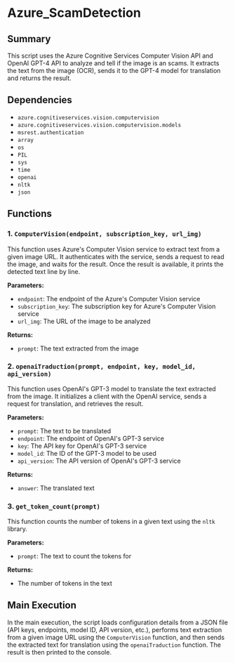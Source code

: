 # Azure_ScamDetection

## Summary

This script uses the Azure Cognitive Services Computer Vision API and OpenAI GPT-4 API to analyze and tell if the image is an scams. It extracts the text from the image (OCR), sends it to the GPT-4 model for translation and returns the result.

## Dependencies

- `azure.cognitiveservices.vision.computervision`
- `azure.cognitiveservices.vision.computervision.models`
- `msrest.authentication`
- `array`
- `os`
- `PIL`
- `sys`
- `time`
- `openai`
- `nltk`
- `json`

## Functions

### 1. `ComputerVision(endpoint, subscription_key, url_img)`

This function uses Azure's Computer Vision service to extract text from a given image URL. It authenticates with the service, sends a request to read the image, and waits for the result. Once the result is available, it prints the detected text line by line.

**Parameters:**

- `endpoint`: The endpoint of the Azure's Computer Vision service
- `subscription_key`: The subscription key for Azure's Computer Vision service
- `url_img`: The URL of the image to be analyzed

**Returns:**

- `prompt`: The text extracted from the image

### 2. `openaiTraduction(prompt, endpoint, key, model_id, api_version)`

This function uses OpenAI's GPT-3 model to translate the text extracted from the image. It initializes a client with the OpenAI service, sends a request for translation, and retrieves the result.

**Parameters:**

- `prompt`: The text to be translated
- `endpoint`: The endpoint of OpenAI's GPT-3 service
- `key`: The API key for OpenAI's GPT-3 service
- `model_id`: The ID of the GPT-3 model to be used
- `api_version`: The API version of OpenAI's GPT-3 service

**Returns:**

- `answer`: The translated text

### 3. `get_token_count(prompt)`

This function counts the number of tokens in a given text using the `nltk` library.

**Parameters:**

- `prompt`: The text to count the tokens for

**Returns:**

- The number of tokens in the text

## Main Execution

In the main execution, the script loads configuration details from a JSON file (API keys, endpoints, model ID, API version, etc.), performs text extraction from a given image URL using the `ComputerVision` function, and then sends the extracted text for translation using the `openaiTraduction` function. The result is then printed to the console.
